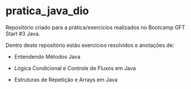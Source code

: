 # pratica_java_dio

Repositório criado para a prática/exercícios realizados no Bootcamp GFT Start #3 Java.

Dentro deste repositório estão exercícios resolvidos e anotações de:

*  Entendendo Métodos Java
*  Lógica Condicional e Controle de Fluxos em Java

*  Estruturas de Repetição e Arrays em Java
